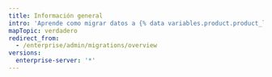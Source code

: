 ```yaml
---
title: Información general
intro: 'Aprende como migrar datos a {% data variables.product.product_location_enterprise %}.'
mapTopic: verdadero
redirect_from:
  - /enterprise/admin/migrations/overview
versions:
  enterprise-server: '*'
---
```


